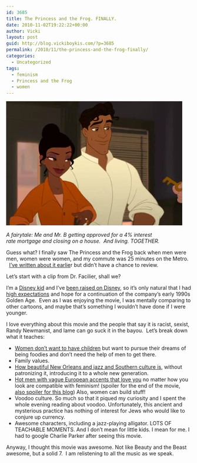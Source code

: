 ```yaml
---
id: 3685
title: The Princess and the Frog. FINALLY.
date: 2010-11-02T19:22:22+00:00
author: Vicki
layout: post
guid: http://blog.vickiboykis.com/?p=3685
permalink: /2010/11/the-princess-and-the-frog-finally/
categories:
  - Uncategorized
tags:
  - feminism
  - Princess and the Frog
  - women
---
```

<div>
  <a href="https://raw.githubusercontent.com/veekaybee/wlb/gh-pages/assets/images/2010/10/Screen-shot-2010-11-02-at-10.01.57-PM.png"><img class="size-full wp-image-3823" title="Screen shot 2010-11-02 at 10.01.57 PM" src="https://raw.githubusercontent.com/veekaybee/wlb/gh-pages/assets/images/2010/10/Screen-shot-2010-11-02-at-10.01.57-PM.png" alt="" width="479" height="337" /></a>
</div>

_A fairytale: Me and Mr. B getting approved for a 4% interest rate mortgage and closing on a house.  And living. TOGETHER._ 

Guess what? I finally saw The Princess and the Frog back when men were men, women were women, and my commute was 25 minutes on the Metro.   [I&#8217;ve written about it earlie](http://blog.vickiboykis.com/2009/12/01/disneys-the-princesss-and-the-frog-and-the-economics-of-race/)r but didn&#8217;t have a chance to review.

Let&#8217;s start with a clip from Dr. Facilier, shall we?



I&#8217;m a [Disney kid](http://blog.vickiboykis.com/2009/01/30/crying-unabashedly-during-disney-movies/) and I&#8217;ve [been raised on Disney](http://blog.vickiboykis.com/2009/10/13/russian-letziyon-aladdin-and-jasmine/), so it&#8217;s only natural that I had [high expectations](http://blog.vickiboykis.com/2009/06/23/the-kids-arent-alright/) and hope for a continuation of the company&#8217;s early 1990s Golden Age.  Even as I was enjoying the movie, I was mentally comparing to other cartoons, and maybe that&#8217;s something I wouldn&#8217;t have done if I were younger.

I love everything about this movie and the people that say it is racist, sexist, Randy Newmanist, and lame can go suck it in the bayou.  Let&#8217;s break down what it teaches:

  * [Women don&#8217;t want to have children](http://www.youtube.com/watch?v=UAVM-vwX8Pk) but want to pursue their dreams of being foodies and don&#8217;t need the help of men to get there.
  * Family values.
  * [How beautiful New Orleans and jazz and Southern culture is](http://www.youtube.com/watch?v=zBhO_T6mvco), without patronizing it, introducing it to a whole new generation.
  * [Hot men with vague European accents that love you](http://www.youtube.com/watch?v=wfeK2FIRxRo) no matter how you look are compatible with feminism! (spoiler for the end of the movie, [also spoiler for this blog](https://raw.githubusercontent.com/veekaybee/wlb/gh-pages/assets/images/2010/09/Page_14.jpg)) Also, women can build stuff!
  * Voodoo culture. So much so that it piqued my curiosity and I spent the whole evening reading about voodoo. Unfortunately, this ancient and mysterious practice has nothing of interest for Jews who would like to conjure up currency.
  * Awesome characters, including a jazz-playing alligator. LOTS OF TEACHABLE MOMENTS. And I don&#8217;t mean for little kids. I mean for me. I had to google Charlie Parker after seeing this movie.

Anyway, I thought this movie was awesome. Not like Beauty and the Beast awesome, but a solid 7.  I am relistening to all the music as we speak.